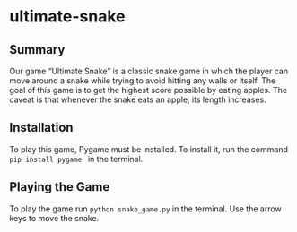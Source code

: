 # ultimate-snake

## Summary

Our game “Ultimate Snake” is a classic snake game in which the player can move around a snake while trying to avoid hitting any walls or itself. The goal of this game is to get the highest score possible by eating apples. The caveat is that whenever the snake eats an apple, its length increases.

## Installation
To play this game, Pygame must be installed. To install it, run the command `pip install pygame ` in the terminal. 

## Playing the Game 
To play the game run `python snake_game.py` in the terminal. Use the arrow keys to move the snake.
